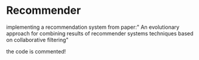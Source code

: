 # Recommender
implementing a recommendation system from paper:"
An evolutionary approach for combining results of recommender systems techniques 
 based on collaborative filtering" 
 
 the code is commented!

